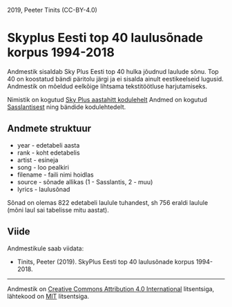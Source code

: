 2019, Peeter Tinits (CC-BY-4.0)

# Skyplus Eesti top 40 laulusõnade korpus 1994-2018

Andmestik sisaldab Sky Plus Eesti top 40 hulka jõudnud laulude sõnu. Top 40 on koostatud bändi päritolu järgi ja ei sisalda ainult eestikeelseid lugusid. Andmestik on mõeldud eelkõige lihtsama tekstitöötluse harjutamiseks.

Nimistik on kogutud [Sky Plus aastahitt kodulehelt](https://r2.err.ee/881202/vaata-ja-kuula-uuesti-aastahitt-2018/912643) Andmed on kogutud [Sasslantisest](http://sasslantis.ee/) ning bändide kodulehtedelt.

## Andmete struktuur

- year - edetabeli aasta
- rank - koht edetabelis
- artist - esineja
- song - loo pealkiri
- filename - faili nimi hoidlas
- source - sõnade allikas (1 - Sasslantis, 2 - muu)
- lyrics - laulusõnad

Sõnad on olemas 822 edetabeli laulule tuhandest, sh 756 eraldi laulule (mõni laul sai tabelisse mitu aastat).


## Viide

Andmestikule saab viidata:
- Tinits, Peeter (2019). SkyPlus Eesti top 40 laulusõnade korpus 1994-2018.

-----------------------

Andmestik on [Creative Commons Attribution 4.0 International](https://creativecommons.org/licenses/by/4.0/) litsentsiga, lähtekood on [MIT](https://choosealicense.com/licenses/mit/) litsentsiga.
